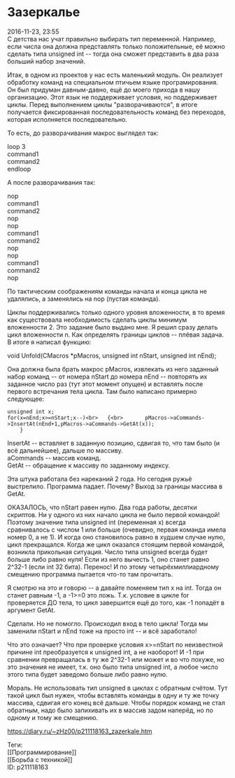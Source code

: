 Зазеркалье
===========

   
 2016-11-23, 23:55   
  С детства нас учат правильно выбирать тип переменной. Например, если числа она должна представлять только положительные, её можно сделать типа unsigned int -- тогда она сможет представить в два раза больший набор значений.   
   
 Итак, в одном из проектов у нас есть маленький модуль. Он реализует обработку команд на специальном птичьем языке програмирования. Он был придуман давным-давно, ещё до моего прихода в нашу организацию. Этот язык не поддерживает условия, но поддерживает циклы. Перед выполнением циклы "разворачиваются", в итоге получается фиксированная последовательность команд без переходов, которая исполняется последовательно.   
   
 То есть, до разворачивания макрос выглядел так:   
   
 loop 3   
 command1   
 command2   
 endloop   
   
 А после разворачивания так:   
   
 nop   
 command1   
 command2   
 nop   
 nop   
 command1   
 command2   
 nop   
 nop   
 command1   
 command2   
 nop   
   
 По тактическим соображениям команды начала и конца цикла не удалялись, а заменялись на nop (пустая команда).   
   
 Циклы поддерживались только одного уровня вложенности, в то время как существовала необходимость сделать циклы минимум вложенности 2. Это задание было выдано мне. Я решил сразу делать цикл вложенности n. Как определять границы циклов -- плёвая задача. В итоге я написал функцию:   
   
 void Unfold(CMacros \*pMacros, unsigned int nStart, unsigned int nEnd);   
   
 Она должна была брать макрос pMacros, извлекать из него заданный набор команд -- от номера nStart до номера nEnd -- повторять их заданное число раз (тут этот момент опущен) и вставлять после первого встречания тела цикла. Там было написано примерно следующее:   
   
 
```
unsigned int x;  
for(x=nEnd;x>=nStart;x--)<br>	{<br>		pMacros->aCommands->InsertAt(nEnd+1,pMacros->aCommands->GetAt(x));  
	}
```
   
 InsertAt -- вставляет в заданную позицию, сдвигая то, что там было (и всё дальнейшее), дальше по массиву.   
 aCommands -- массив команд.   
 GetAt -- обращение к массиву по заданному индексу.   
   
 Эта штука работала без нареканий 2 года. Но сегодня ружьё выстрелило. Программа падает. Почему? Выход за границы массива в GetAt.   
   
 ОКАЗАЛОСЬ, что nStart равен нулю. Два года работы, десятки скриптов. Ни у одного из них начало цикла не было первой командой! Поэтому значение типа unsigned int (переменная x) всегда сравнивалось с числом 1 или больше (очевидно, первая команда имела номер 0, а не 1). И когда оно становилось равно в худшем случае нулю, цикл прекращался. Когда же цикл оказался стоящим первой командой, возникла прикольная ситуация. Число типа unsigned всегда будет больше либо равно нуля! Если из него вычесть 1, оно станет равно 2^32-1 (если int 32 бита). Перенос! И по этому четырёхмиллиардному смещению программа пытается что-то там прочитать.   
   
 Я смотрю на это и говорю -- а давайте поменяем тип x на int. Тогда он станет равным -1, а -1>=0 это ложь. Т.к. условие в цикле for проверяется ДО тела, то цикл завершится ещё до того, как -1 попадёт в аргумент GetAt.   
   
 Сделали. Но не помогло. Происходил вход в тело цикла! Тогда мы заменили nStart и nEnd тоже на просто int -- и всё заработало!   
   
 Что это означает? Что при проверке условия x>=nStart по неизвестной причине int преобразуется к unsigned int, а не наоборот! И -1 при сравнении превращалась в ту же 2^32-1 или может и во что похуже, но это значения не имеет, т.к. оно было типа unsigned int, а любое число этого типа будет заведомо больше либо равно нулю.   
   
 Мораль. Не использовать тип unsigned в циклах с обратным счётом. Тут такой цикл был нужен, чтобы вставлять команды в одну и ту же точку массива, сдвигая его конец всё дальше. Чтобы порядок команд не стал обратным, надо было запихивать их в массив задом наперёд, но по одному и тому же смещению.   
    
 <https://diary.ru/~zHz00/p211118163_zazerkale.htm>   
   
 Теги:   
 [[Программирование]]   
 [[Борьба с техникой]]   
 ID: p211118163
